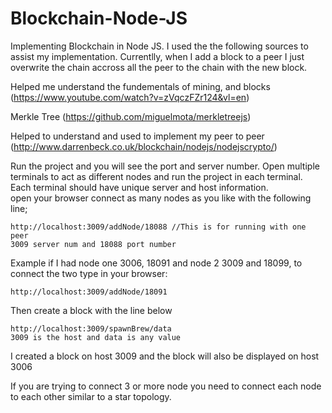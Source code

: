 # Blockchain-Node-JS


Implementing Blockchain in Node JS. I used the the following sources to assist my implementation. Currentlly, when I add a block to a peer I just overwrite the chain accross all the peer to the chain with the new block. 

Helped me understand the fundementals of mining, and blocks (https://www.youtube.com/watch?v=zVqczFZr124&vl=en) 

Merkle Tree (https://github.com/miguelmota/merkletreejs) 

Helped to understand and used to implement my peer to peer (http://www.darrenbeck.co.uk/blockchain/nodejs/nodejscrypto/)

Run the project and you will see the port and server number. Open multiple terminals to act as different nodes and run the project in each terminal. Each terminal should have unique server and host information.  
open your browser connect as many nodes as you like with the following line;

	http://localhost:3009/addNode/18088	//This is for running with one peer 
	3009 server num and 18088 port number

Example if I had node one 3006, 18091 and node 2 3009 and 18099, to connect the two type in your browser:

	http://localhost:3009/addNode/18091

Then create a block with the line below 

	http://localhost:3009/spawnBrew/data
	3009 is the host and data is any value

I created a block on host 3009 and the block will also be displayed on host 3006

If you are trying to connect 3 or more node you need to connect each node to each other similar to a star topology. 
